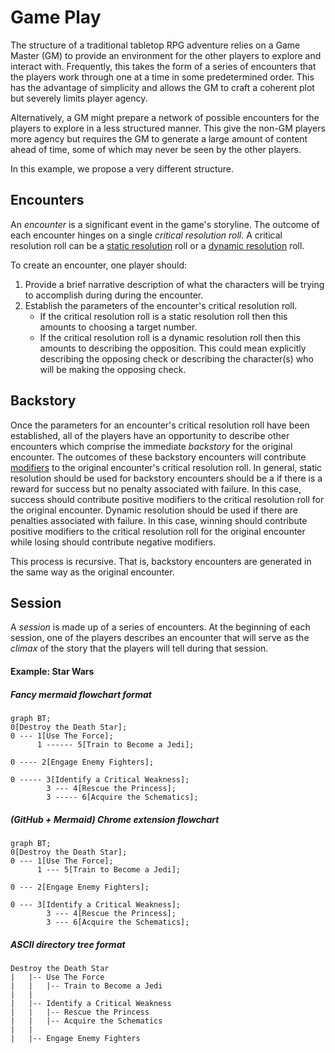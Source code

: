 # Game Play
The structure of a traditional tabletop RPG adventure relies on a Game Master (GM) to provide an environment for the other players to explore and interact with.
Frequently, this takes the form of a series of encounters that the players work through one at a time in some predetermined order. This has the advantage of simplicity and allows the GM to craft a coherent plot but severely limits player agency.  

Alternatively, a GM might prepare a network of possible encounters for the players to explore in a less structured manner. This give the non-GM players more agency but requires the GM to generate a large amount of content ahead of time, some of which may never be seen by the other players.

In this example, we propose a very different structure.  

## Encounters
An _encounter_ is a significant event in the game's storyline. The outcome of each encounter hinges on a single _critical resolution roll_.  A critical resolution roll can be a
[static resolution](README.md#static-resolution)
roll or a
[dynamic resolution](README.md#dynamic-resolution)
roll.

To create an encounter, one player should:
   1. Provide a brief narrative description of what the characters will be trying to accomplish during during the encounter.
   2. Establish the parameters of the encounter's critical resolution roll.
      * If the critical resolution roll is a static resolution roll then this amounts to choosing a target number.
      * If the critical resolution roll is a dynamic resolution roll then this amounts to describing the opposition.  This could mean explicitly describing the opposing check or describing the character(s) who will be making the opposing check.

## Backstory
Once the parameters for an encounter's critical resolution roll have been established, all of the players have an opportunity to describe other encounters which comprise the immediate _backstory_ for the original encounter. The outcomes of these backstory encounters will contribute
[modifiers](README.md#modifiers)
to the original encounter's critical resolution roll.
In general, static resolution should be used for backstory encounters should be a if there is a reward for success but no penalty associated with failure.
In this case, success should contribute positive modifiers to the critical resolution roll for the original encounter.
Dynamic resolution should be used if there are penalties associated with failure.
In this case, winning should contribute positive modifiers  to the critical resolution roll for the original encounter while losing should contribute negative modifiers.

This process is recursive.  That is, backstory encounters are
generated in the same way as the original encounter.

## Session
A _session_ is made up of a series of encounters. At the beginning of each session, one of the players describes an encounter that will serve as the _climax_ of the story that the players will tell during that session.

#### Example: Star Wars
##### Fancy mermaid flowchart format
```mermaid
graph BT;
0[Destroy the Death Star];
0 --- 1[Use The Force];
      1 ------ 5[Train to Become a Jedi];

0 ---- 2[Engage Enemy Fighters];

0 ----- 3[Identify a Critical Weakness];
        3 --- 4[Rescue the Princess];
        3 ----- 6[Acquire the Schematics];
```

##### (GitHub + Mermaid) Chrome extension flowchart
```mermaid
graph BT;
0[Destroy the Death Star];
0 --- 1[Use The Force];
      1 --- 5[Train to Become a Jedi];

0 --- 2[Engage Enemy Fighters];

0 --- 3[Identify a Critical Weakness];
        3 --- 4[Rescue the Princess];
        3 --- 6[Acquire the Schematics];
```

##### ASCII directory tree format
```
Destroy the Death Star
|   |-- Use The Force
|   |   |-- Train to Become a Jedi
|   |   
|   |-- Identify a Critical Weakness
|   |   |-- Rescue the Princess
|   |   |-- Acquire the Schematics
|   |
|   |-- Engage Enemy Fighters
```    

